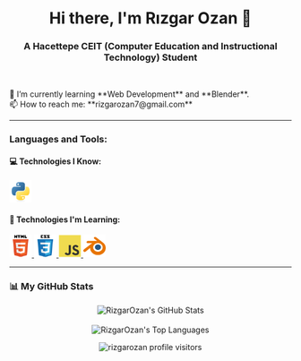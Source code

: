 <h1 align="center">Hi there, I'm Rızgar Ozan 👋</h1>
<h3 align="center">A Hacettepe CEIT (Computer Education and Instructional Technology) Student</h3>

<br>

<p align="left"> 
  🌱 I’m currently learning **Web Development** and **Blender**. <br>
  📫 How to reach me: **rizgarozan7@gmail.com**
</p>

<hr>

<h3 align="left">Languages and Tools:</h3>

<h4>💻 Technologies I Know:</h4>
<p align="left">
  <a href="https://www.python.org" target="_blank" rel="noreferrer"> 
    <img src="https://raw.githubusercontent.com/devicons/devicon/master/icons/python/python-original.svg" alt="python" width="40" height="40"/> 
  </a>
</p>

<h4>🌱 Technologies I'm Learning:</h4>
<p align="left"> 
  <a href="https://www.w3.org/html/" target="_blank" rel="noreferrer"> 
    <img src="https://raw.githubusercontent.com/devicons/devicon/master/icons/html5/html5-original-wordmark.svg" alt="html5" width="40" height="40"/> 
  </a> 
  <a href="https://www.w3schools.com/css/" target="_blank" rel="noreferrer"> 
    <img src="https://raw.githubusercontent.com/devicons/devicon/master/icons/css3/css3-original-wordmark.svg" alt="css3" width="40" height="40"/> 
  </a> 
  <a href="https://developer.mozilla.org/en-US/docs/Web/JavaScript" target="_blank" rel="noreferrer"> 
    <img src="https://raw.githubusercontent.com/devicons/devicon/master/icons/javascript/javascript-original.svg" alt="javascript" width="40" height="40"/> 
  </a> 
  <a href="https://www.blender.org/" target="_blank" rel="noreferrer"> 
    <img src="https://raw.githubusercontent.com/devicons/devicon/master/icons/blender/blender-original.svg" alt="blender" width="40" height="40"/> 
  </a>
</p>

<hr>

<h3>📊 My GitHub Stats</h3>
<p align="center">
  <img align="center" src="https://github-readme-stats.vercel.app/api?username=RizgarOzan&show_icons=true&theme=radical" alt="RizgarOzan's GitHub Stats" />
  <br><br>
  <img align="center" src="https://github-readme-stats.vercel.app/api/top-langs?username=RizgarOzan&show_icons=true&layout=compact&theme=radical" alt="RizgarOzan's Top Languages" />
</p>

<p align="center"> 
  <img src="https://komarev.com/ghpvc/?username=RizgarOzan&label=Profile%20Visitors&color=0e75b6&style=flat" alt="rizgarozan profile visitors" /> 
</p>
